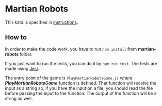 # Martian Robots

This kata is specified in [instructions](./instructions.md).

## How to

In order to make the code work, you have to run `npm install` from __martian-robots__ folder.

If you just want to run the tests, you can do it by `npm run test`. The tests are made using [Jest](https://jestjs.io/).

The entry point of the game is `PlayMartianRobotsGame.js` where ___PlayMartianRobotsGame___ function is 
defined. That function will receive the input as a string so, if you have the input on a file, you 
should read the file before passing the input to the function. The output of the function will be 
a string as well.
